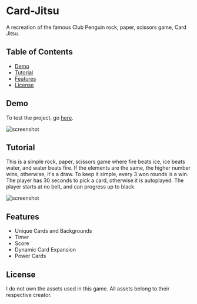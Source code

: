 # Card-Jitsu
A recreation of the famous Club Penguin rock, paper, scissors game, Card Jitsu.
## Table of Contents
- [Demo](#demo)
- [Tutorial](#tutorial)
- [Features](#features)
- [License](#license)

## Demo
To test the project, go [here](https://jsntlr1.github.io/Card-Jitsu/).

![screenshot](https://img001.prntscr.com/file/img001/zU4F8XWHRQ6iRZeD024RTA.png)

## Tutorial
This is a simple rock, paper, scissors game where fire beats ice, ice beats water, and water beats fire. If the elements are the same, the higher number wins, otherwise, it's a draw.
To keep it simple, every 3 won rounds is a win. The player has 30 seconds to pick a card, otherwise it is autoplayed. The player starts at no belt, and can progress up to black. 

![screenshot](https://cdn.discordapp.com/attachments/777964119970021378/1296663391519113277/2024-10-17_21-32-02_1.gif?ex=67131b63&is=6711c9e3&hm=7bfd1b36909bbd010dd3a0b9066964127a7c1ca124bd2ea8bd2c30d1736213c3&)

## Features
- Unique Cards and Backgrounds
- Timer
- Score
- Dynamic Card Expansion
- Power Cards

## License 
I do not own the assets used in this game. All assets belong to their respective creator.
